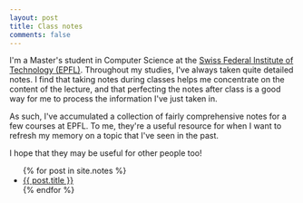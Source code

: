 ```yaml
---
layout: post
title: Class notes
comments: false
---
```


I'm a Master's student in Computer Science at the [Swiss Federal Institute of Technology (EPFL)](https://epfl.ch/). Throughout my studies, I've always taken quite detailed notes. I find that taking notes during classes helps me concentrate on the content of the lecture, and that perfecting the notes after class is a good way for me to process the information I've just taken in. 

As such, I've accumulated a collection of fairly comprehensive notes for a few courses at EPFL. To me, they're a useful resource for when I want to refresh my memory on a topic that I've seen in the past.

I hope that they may be useful for other people too!

<ul>
{% for post in site.notes %}
    <li>
        <a href="{{ post.url }}">{{ post.title }}</a>
    </li>
{% endfor %}
</ul>
